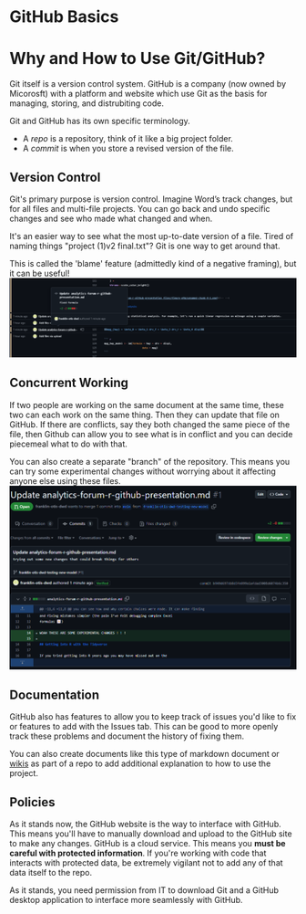GitHub Basics
================

# Why and How to Use Git/GitHub?

Git itself is a version control system. GitHub is a company (now owned by Micorosft) with a platform and website which use Git as the basis for managing, storing, and distrubiting code. 

Git and GitHub has its own specific terminology. 

- A _repo_ is a repository, think of it like a big project folder. 
- A _commit_ is when you store a revised version of the file. 

## Version Control

Git's primary purpose is version control. Imagine Word’s track changes, but for all files and multi-file projects. 
You can go back and undo specific changes and see who made what changed and when. 

It's an easier way to see what the most up-to-date version of a file. Tired of naming things "project (1)v2 final.txt"? Git is one way to get around that.

This is called the 'blame' feature (admittedly kind of a negative framing), but it can be useful!
![](analytics-forum-r-github-presentation_files/github-code-blame.png)<!-- -->

## Concurrent Working

If two people are working on the same document at the same time, these
two can each work on the same thing. Then they can update that file on
GitHub. If there are conflicts, say they both changed the same piece of
the file, then Github can allow you to see what is in conflict and you can
decide piecemeal what to do with that.

You can also create a separate "branch" of the repository. This means you can try some experimental changes without worrying about it affecting anyone else using these files. 
![](analytics-forum-r-github-presentation_files/github-branch.png)<!-- -->

## Documentation

GitHub also has features to allow you to keep track of issues you'd like to fix or features to add with the Issues tab. This can be good to more openly track these problems and document the history of fixing them. 

You can also create documents like this type of markdown document or [wikis](https://docs.github.com/en/communities/documenting-your-project-with-wikis) as part of a repo to add additional explanation to how to use the project.

## Policies

As it stands now, the GitHub website is the way to interface with GitHub. This means you'll have to manually download and upload to the GitHub site to make any changes. 
GitHub is a cloud service. This means you **must be careful with protected information**. If you're working with code that interacts with protected data, be extremely vigilant not to add any of that data itself to the repo. 

As it stands, you need permission from IT to download Git and a GitHub desktop application to interface more seamlessly with GitHub. 
